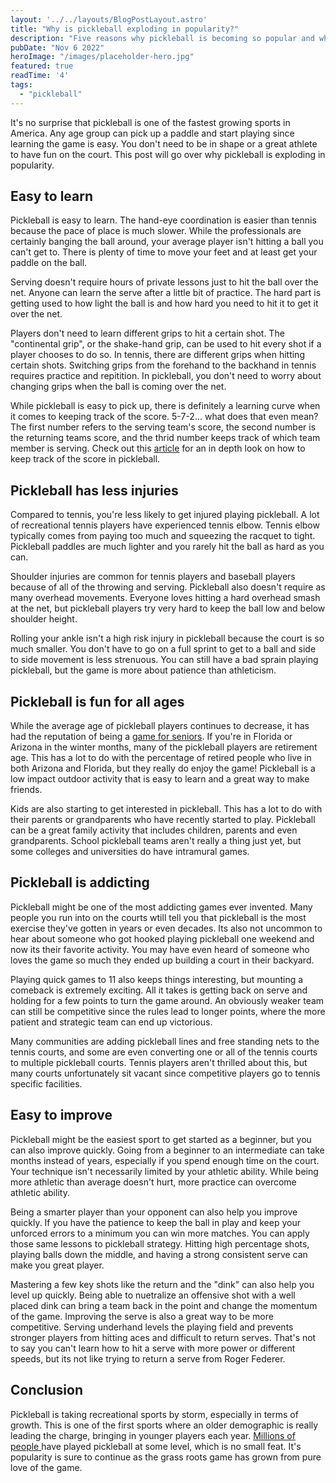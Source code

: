 ```yaml
---
layout: '../../layouts/BlogPostLayout.astro'
title: "Why is pickleball exploding in popularity?"
description: "Five reasons why pickleball is becoming so popular and why it's so addicting."
pubDate: "Nov 6 2022"
heroImage: "/images/placeholder-hero.jpg"
featured: true
readTime: '4'
tags: 
  - "pickleball"
---
```


It's no surprise that pickleball is one of the fastest growing sports in America. Any age group can pick up a paddle and start playing since learning the game is easy. You don't need to be in shape or a great athlete to have fun on the court. This post will go over why pickleball is exploding in popularity.

## Easy to learn

Pickleball is easy to learn. The hand-eye coordination is easier than tennis because the pace of place is much slower. While the professionals are certainly banging the ball around, your average player isn't hitting a ball you can't get to. There is plenty of time to move your feet and at least get your paddle on the ball. 

Serving doesn't require hours of private lessons just to hit the ball over the net. Anyone can learn the serve after a little bit of practice. The hard part is getting used to how light the ball is and how hard you need to hit it to get it over the net.

Players don't need to learn different grips to hit a certain shot. The "continental grip", or the shake-hand grip, can be used to hit every shot if a player chooses to do so. In tennis, there are different grips when hitting certain shots. Switching grips from the forehand to the backhand in tennis requires practice and repitition. In pickleball, you don't need to worry about changing grips when the ball is coming over the net.

While pickleball is easy to pick up, there is definitely a learning curve when it comes to keeping track of the score. 5-7-2... what does that even mean? The first number refers to the serving team's score, the second number is the returning teams score, and the thrid number keeps track of which team member is serving. Check out this <a href="https://usapickleball.org/what-is-pickleball/how-to-play-old/basics/scoring-position/" target="_blank">article</a> for an in depth look on how to keep track of the score in pickleball.

## Pickleball has less injuries

Compared to tennis, you're less likely to get injured playing pickleball. A lot of recreational tennis players have experienced tennis elbow. Tennis elbow typically comes from paying too much and squeezing the racquet to tight. Pickleball paddles are much lighter and you rarely hit the ball as hard as you can.

Shoulder injuries are common for tennis players and baseball players because of all of the throwing and serving. Pickleball also doesn't require as many overhead movements. Everyone loves hitting a hard overhead smash at the net, but pickleball players try very hard to keep the ball low and below shoulder height.

Rolling your ankle isn't a high risk injury in pickleball because the court is so much smaller. You don't have to go on a full sprint to get to a ball and side to side movement is less strenuous. You can still have a bad sprain playing pickleball, but the game is more about patience than athleticism.

## Pickleball is fun for all ages

While the average age of pickleball players continues to decrease, it has had the reputation of being a <a href="https://thepickler.com/blogs/pickleball-blog/is-pickleball-a-senior-game"> game for seniors</a>. If you're  in Florida or Arizona in the winter months, many of the pickleball players are retirement age. This has a lot to do with the percentage of retired people who live in both Arizona and Florida, but they really do enjoy the game! Pickleball is a low impact outdoor activity that is easy to learn and a great way to make friends.

Kids are also starting to get interested in pickleball. This has a lot to do with their parents or grandparents who have recently started to play. Pickleball can be a great family activity that includes children, parents and even grandparents. School pickleball teams aren't really a thing just yet, but some colleges and universities do have intramural games. 

## Pickleball is addicting

Pickleball might be one of the most addicting games ever invented. Many people you run into on the courts wtill tell you that pickleball is the most exercise they've gotten in years or even decades. Its also not uncommon to hear about someone who got hooked playing pickleball one weekend and now its their favorite activity. You may have even heard of someone who loves the game so much they ended up building a court in their backyard.

Playing quick games to 11 also keeps things interesting, but mounting a comeback is extremely exciting. All it takes is getting back on serve and holding for a few points to turn the game around. An obviously weaker team can still be competitive since the rules lead to longer points, where the more patient and strategic team can end up victorious.

Many communities are adding pickleball lines and free standing nets to the tennis courts, and some are even converting one or all of the tennis courts to multiple pickleball courts. Tennis players aren't thrilled about this, but many courts unfortunately sit vacant since competitive players go to tennis specific facilities.

## Easy to improve

Pickleball might be the easiest sport to get started as a beginner, but you can also improve quickly. Going from a beginner to an intermediate can take months instead of years, especially if you spend enough time on the court. Your technique isn't necessarily limited by your athletic ability. While being more athletic than average doesn't hurt, more practice can overcome athletic ability.

Being a smarter player than your opponent can also help you improve quickly. If you have the patience to keep the ball in play and keep your unforced errors to a minimum you can win more matches. You can apply those same lessons to pickleball strategy. Hitting high percentage shots, playing balls down the middle, and having a strong consistent serve can make you great player.

Mastering a few key shots like the return and the "dink" can also help you level up quickly. Being able to nuetralize an offensive shot with a well placed dink can bring a team back in the point and change the momentum of the game. Improving the serve is also a great way to be more competitive. Serving underhand levels the playing field and prevents stronger players from hitting aces and difficult to return serves. That's not to say you can't learn how to hit a serve with more power or different speeds, but its not like trying to return a serve from Roger Federer.

## Conclusion

Pickleball is taking recreational sports by storm, especially in terms of growth. This is one of the first sports where an older demographic is really leading the charge, bringing in younger players each year. <a href="https://usapickleball.org/about-us/organizational-docs/pickleball-fact-sheet/">Millions of people </a> have played pickleball at some level, which is no small feat. It's popularity is sure to continue as the grass roots game has grown from pure love of the game.

